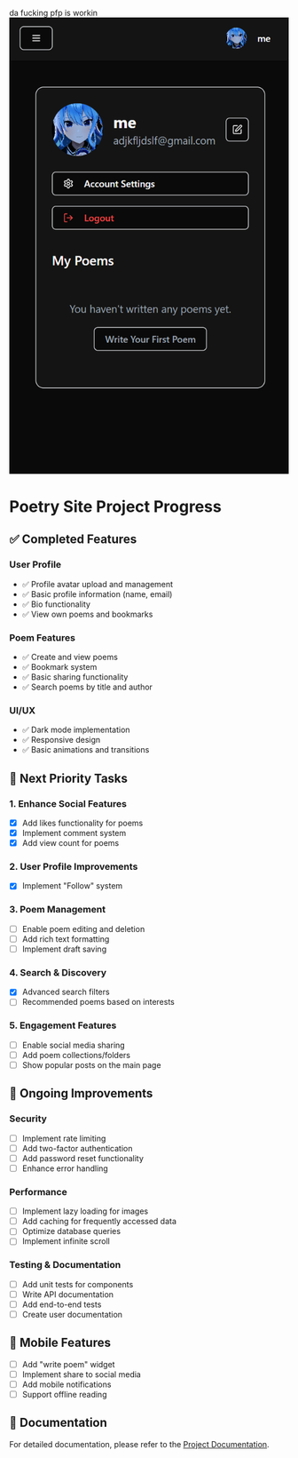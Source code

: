 da fucking pfp is workin
![alt text](image.png)

# Poetry Site Project Progress

## ✅ Completed Features

### User Profile
- ✅ Profile avatar upload and management
- ✅ Basic profile information (name, email)
- ✅ Bio functionality
- ✅ View own poems and bookmarks

### Poem Features
- ✅ Create and view poems
- ✅ Bookmark system
- ✅ Basic sharing functionality
- ✅ Search poems by title and author

### UI/UX
- ✅ Dark mode implementation
- ✅ Responsive design
- ✅ Basic animations and transitions

## 🚀 Next Priority Tasks

### 1. Enhance Social Features
- [x] Add likes functionality for poems
- [x] Implement comment system
- [x] Add view count for poems

### 2. User Profile Improvements
- [x] Implement "Follow" system

### 3. Poem Management
- [ ] Enable poem editing and deletion
- [ ] Add rich text formatting
- [ ] Implement draft saving

### 4. Search & Discovery
- [x] Advanced search filters
- [ ] Recommended poems based on interests

### 5. Engagement Features
- [ ] Enable social media sharing
- [ ] Add poem collections/folders
- [ ] Show popular posts on the main page

## 🔄 Ongoing Improvements

### Security
- [ ] Implement rate limiting
- [ ] Add two-factor authentication
- [ ] Add password reset functionality
- [ ] Enhance error handling

### Performance
- [ ] Implement lazy loading for images
- [ ] Add caching for frequently accessed data
- [ ] Optimize database queries
- [ ] Implement infinite scroll

### Testing & Documentation
- [ ] Add unit tests for components
- [ ] Write API documentation
- [ ] Add end-to-end tests
- [ ] Create user documentation

## 📱 Mobile Features
- [ ] Add "write poem" widget
- [ ] Implement share to social media
- [ ] Add mobile notifications
- [ ] Support offline reading

## 📄 Documentation
For detailed documentation, please refer to the [Project Documentation](main.md).